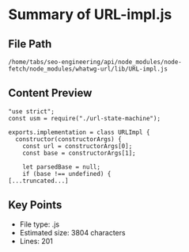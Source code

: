 # Summary of URL-impl.js
  
## File Path
`/home/tabs/seo-engineering/api/node_modules/node-fetch/node_modules/whatwg-url/lib/URL-impl.js`

## Content Preview
```
"use strict";
const usm = require("./url-state-machine");

exports.implementation = class URLImpl {
  constructor(constructorArgs) {
    const url = constructorArgs[0];
    const base = constructorArgs[1];

    let parsedBase = null;
    if (base !== undefined) {
[...truncated...]
```

## Key Points
- File type: .js
- Estimated size: 3804 characters
- Lines: 201
